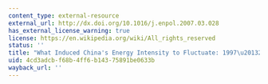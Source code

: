 ```yaml
---
content_type: external-resource
external_url: http://dx.doi.org/10.1016/j.enpol.2007.03.028
has_external_license_warning: true
license: https://en.wikipedia.org/wiki/All_rights_reserved
status: ''
title: "What Induced China's Energy Intensity to Fluctuate: 1997\u20132006?"
uid: 4cd3adcb-f68b-4ff6-b143-75891be0633b
wayback_url: ''
---
```

